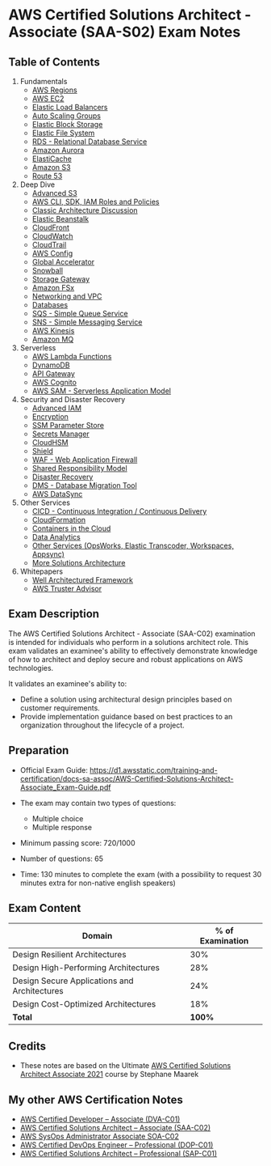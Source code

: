# AWS Certified Solutions Architect - Associate (SAA-S02) Exam Notes

## Table of Contents

1. Fundamentals
    - [AWS Regions](1-aws-fundamentals/regions.md)
    - [AWS EC2](1-aws-fundamentals/ec2.md)
    - [Elastic Load Balancers](1-aws-fundamentals/elb.md)
    - [Auto Scaling Groups](1-aws-fundamentals/asg.md)
    - [Elastic Block Storage](1-aws-fundamentals/ebs.md)
    - [Elastic File System](1-aws-fundamentals/efs.md)
    - [RDS - Relational Database Service](1-aws-fundamentals/rds.md)
    - [Amazon Aurora](1-aws-fundamentals/aurora.md)
    - [ElastiCache](1-aws-fundamentals/elasticache.md)
    - [Amazon S3](1-aws-fundamentals/s3.md)
    - [Route 53](1-aws-fundamentals/route53.md)
2. Deep Dive
    - [Advanced S3](2-deep-dive/advanced-s3.md)
    - [AWS CLI, SDK, IAM Roles and Policies](2-deep-dive/cli.md)
    - [Classic Architecture Discussion](2-deep-dive/architecture.md)
    - [Elastic Beanstalk](2-deep-dive/beanstalk.md)
    - [CloudFront](2-deep-dive/cloudfront.md)
    - [CloudWatch](2-deep-dive/cloudwatch.md)
    - [CloudTrail](2-deep-dive/cloudtrail.md)
    - [AWS Config](2-deep-dive/config.md)
    - [Global Accelerator](2-deep-dive/global-accelerator.md)
    - [Snowball](2-deep-dive/snowball.md)
    - [Storage Gateway](2-deep-dive/storage-gateway.md)
    - [Amazon FSx](2-deep-dive/fsx.md)
    - [Networking and VPC](2-deep-dive/vpc.md)
    - [Databases](2-deep-dive/databases.md)
    - [SQS - Simple Queue Service](2-deep-dive/sqs.md)
    - [SNS - Simple Messaging Service](2-deep-dive/sns.md)
    - [AWS Kinesis](2-deep-dive/kinesis.md)
    - [Amazon MQ](2-deep-dive/amazon-mq.md)
3. Serverless
    - [AWS Lambda Functions](3-aws-serverless/lambda.md)
    - [DynamoDB](3-aws-serverless/dynamodb.md)
    - [API Gateway](3-aws-serverless/api-gateway.md)
    - [AWS Cognito](3-aws-serverless/cognito.md)
    - [AWS SAM - Serverless Application Model](3-aws-serverless/sam.md)
4. Security and Disaster Recovery
    - [Advanced IAM](4-aws-security-and-disaster-recovery/advanced-iam.md)
    - [Encryption](4-aws-security-and-disaster-recovery/encryption.md)
    - [SSM Parameter Store](4-aws-security-and-disaster-recovery/ssm.md)
    - [Secrets Manager](4-aws-security-and-disaster-recovery/secrets-manager.md)
    - [CloudHSM](4-aws-security-and-disaster-recovery/cloudhsm.md)
    - [Shield](4-aws-security-and-disaster-recovery/shield.md)
    - [WAF - Web Application Firewall](4-aws-security-and-disaster-recovery/waf.md)
    - [Shared Responsibility Model](4-aws-security-and-disaster-recovery/shared-responsibility-model.md)
    - [Disaster Recovery](4-aws-security-and-disaster-recovery/disaster-recovery.md)
    - [DMS - Database Migration Tool](4-aws-security-and-disaster-recovery/dms.md)
    - [AWS DataSync](4-aws-security-and-disaster-recovery/datasync.md)
5. Other Services
    - [CICD - Continuous Integration / Continuous Delivery](5-other-services/cicd.md)
    - [CloudFormation](5-other-services/cloudformation.md)
    - [Containers in the Cloud](5-other-services/containers.md)
    - [Data Analytics](5-other-services/data-analytics.md)
    - [Other Services (OpsWorks, Elastic Transcoder, Workspaces, Appsync)](5-other-services/other.md)
    - [More Solutions Architecture](5-other-services/more-solutions-architecture.md)
6. Whitepapers
    - [Well Architectured Framework](6-whitepapers/well-architectured-framework.md)
    - [AWS Truster Advisor](6-whitepapers/trusted-advisor.md)

## Exam Description

The AWS Certified Solutions Architect - Associate (SAA-C02) examination is intended for individuals who perform in a solutions architect role. This exam validates an examinee's ability to effectively demonstrate knowledge of how to architect and deploy secure and robust applications on AWS technologies.

It validates an examinee's ability to:
- Define a solution using architectural design principles based on customer requirements.
- Provide implementation guidance based on best practices to an organization throughout the lifecycle of a project.

## Preparation

- Official Exam Guide: https://d1.awsstatic.com/training-and-certification/docs-sa-assoc/AWS-Certified-Solutions-Architect-Associate_Exam-Guide.pdf

- The exam may contain two types of questions:
    - Multiple choice
    - Multiple response

- Minimum passing score: 720/1000
- Number of questions: 65
- Time: 130 minutes to complete the exam (with a possibility to request 30 minutes extra for non-native english speakers)

## Exam Content

| **Domain**                                   | **% of Examination** |
|----------------------------------------------|----------------------|
| Design Resilient Architectures               | 30%                  |
| Design High-Performing Architectures         | 28%                  |
| Design Secure Applications and Architectures | 24%                  |
| Design Cost-Optimized Architectures          | 18%                  |
| **Total**                                    | **100%**             |

## Credits

- These notes are based on the Ultimate [AWS Certified Solutions Architect Associate 2021](https://www.udemy.com/course/aws-certified-solutions-architect-associate-saa-c02/) course by Stephane Maarek

## My other AWS Certification Notes

- [AWS Certified Developer – Associate (DVA-C01)](https://github.com/aireddy73/AWS/tree/main/DVA-C01)
- [AWS Certified Solutions Architect – Associate (SAA-C02)](https://github.com/aireddy73/AWS/tree/main/SAA-C02)
- [AWS SysOps Administrator Associate SOA-C02](https://github.com/aireddy73/AWS/tree/main/SOA-C02)
- [AWS Certified DevOps Engineer – Professional (DOP-C01)](https://github.com/aireddy73/AWS/tree/main/DOP-C01)
- [AWS Certified Solutions Architect – Professional (SAP-C01)](https://github.com/aireddy73/AWS/tree/main/SAP-C01)

